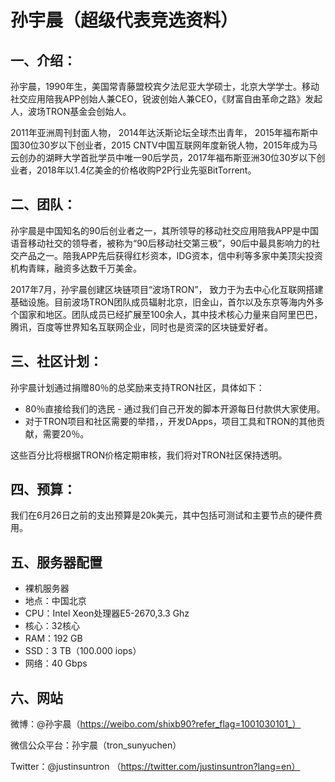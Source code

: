 # 孙宇晨（超级代表竞选资料）

## 一、介绍：

孙宇晨，1990年生，美国常青藤盟校宾夕法尼亚大学硕士，北京大学学士。移动社交应用陪我APP创始人兼CEO，锐波创始人兼CEO，《财富自由革命之路》发起人，波场TRON基金会创始人。

2011年亚洲周刊封面人物， 2014年达沃斯论坛全球杰出青年， 2015年福布斯中国30位30岁以下创业者，2015 CNTV中国互联网年度新锐人物，2015年成为马云创办的湖畔大学首批学员中唯一90后学员，2017年福布斯亚洲30位30岁以下创业者，2018年以1.4亿美金的价格收购P2P行业先驱BitTorrent。

## 二、团队：

孙宇晨是中国知名的90后创业者之一，其所领导的移动社交应用陪我APP是中国语音移动社交的领导者，被称为“90后移动社交第三极”，90后中最具影响力的社交产品之一。陪我APP先后获得红杉资本，IDG资本，信中利等多家中美顶尖投资机构青睐，融资多达数千万美金。

2017年7月，孙宇晨创建区块链项目“波场TRON”， 致力于为去中心化互联网搭建基础设施。目前波场TRON团队成员辐射北京，旧金山，首尔以及东京等海内外多个国家和地区。团队成员已经扩展至100余人，其中技术核心力量来自阿里巴巴，腾讯，百度等世界知名互联网企业，同时也是资深的区块链爱好者。

## 三、社区计划：

孙宇晨计划通过捐赠80％的总奖励来支持TRON社区，具体如下：

+ 80％直接给我们的选民 - 通过我们自己开发的脚本开源每日付款供大家使用。
+ 对于TRON项目和社区需要的举措，，开发DApps，项目工具和TRON的其他贡献，需要20％。

这些百分比将根据TRON价格定期审核，我们将对TRON社区保持透明。 
 

## 四、预算：

我们在6月26日之前的支出预算是20k美元，其中包括可测试和主要节点的硬件费用。

## 五、服务器配置

+ 裸机服务器
+ 地点：中国北京
+ CPU：Intel Xeon处理器E5-2670,3.3 Ghz
+ 核心：32核心
+ RAM：192 GB
+ SSD：3 TB（100.000 iops）
+ 网络：40 Gbps

## 六、网站

微博：@孙宇晨（https://weibo.com/shixb90?refer_flag=1001030101_）

微信公众平台：孙宇晨（tron_sunyuchen）

Twitter：@justinsuntron （https://twitter.com/justinsuntron?lang=en）


